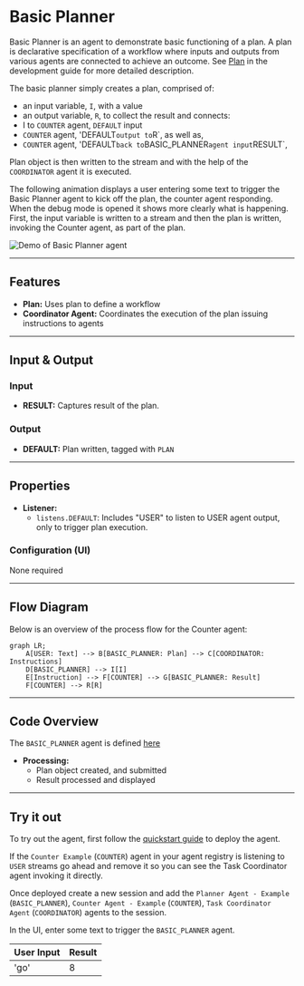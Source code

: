 # Basic Planner

Basic Planner is an agent to demonstrate basic functioning of a plan. A plan is declarative specification of a workflow where inputs and outputs from various agents are connected to achieve an outcome. See [Plan](https://github.com/rit-git/blue/tree/v0.9/agents) in the development guide for more detailed description.

The basic planner simply creates a plan, comprised of:
* an input variable, `I`, with a value
* an output variable, `R`, to collect the result
and connects:
* I to `COUNTER` agent, `DEFAULT` input
* `COUNTER` agent, 'DEFAULT` output to `R`, as well as,
* `COUNTER` agent, 'DEFAULT` back to `BASIC_PLANNER` agent input `RESULT`,
  
Plan object is then written to the stream and with the help of the `COORDINATOR` agent it is executed.

The following animation displays a user entering some text to trigger the Basic Planner agent to kick off the plan, the counter agent responding.
When the debug mode is opened it shows more clearly what is happening. First, the input variable is written to a stream and then the plan is written, invoking the Counter agent, as part of the plan.

![Demo of Basic Planner agent](/docs/images/basic_planner.gif)

---

## Features

- **Plan:** Uses plan to define a workflow
- **Coordinator Agent:** Coordinates the execution of the plan issuing instructions to agents
  
---

## Input & Output

### Input

- **RESULT:** Captures result of the plan.

### Output

- **DEFAULT:** Plan written, tagged with `PLAN`

---

## Properties

- **Listener:**
  - `listens.DEFAULT`: Includes "USER" to listen to USER agent output, only to trigger plan execution.

### Configuration (UI)

None required

---

## Flow Diagram

Below is an overview of the process flow for the Counter agent:

```mermaid
graph LR;
    A[USER: Text] --> B[BASIC_PLANNER: Plan] --> C[COORDINATOR: Instructions]
    D[BASIC_PLANNER] --> I[I]
    E[Instruction] --> F[COUNTER] --> G[BASIC_PLANNER: Result]
    F[COUNTER] --> R[R]
```

---

## Code Overview

The `BASIC_PLANNER` agent is defined [here](https://github.com/rit-git/blue-examples/blob/v0.9/agents/basic_planer/src/basic_planner_agent.py)

- **Processing:**
  - Plan object created, and submitted
  - Result processed and displayed

---

## Try it out

To try out the agent, first follow the [quickstart guide](https://github.com/rit-git/blue/blob/v0.9/QUICK-START.md) to deploy the agent.

If the `Counter Example` (`COUNTER`) agent in your agent registry is listening to `USER` streams go ahead and remove it so you can see the Task Coordinator agent invoking it directly. 

Once deployed create a new session and add the `Planner Agent - Example` (`BASIC_PLANNER`), `Counter Agent - Example` (`COUNTER`), `Task Coordinator Agent` (`COORDINATOR`) agents to the session. 

In the UI, enter some text to trigger the `BASIC_PLANNER` agent.

| **User Input** | **Result** |
|--------------------------------|---------|
| 'go' | 8 |

